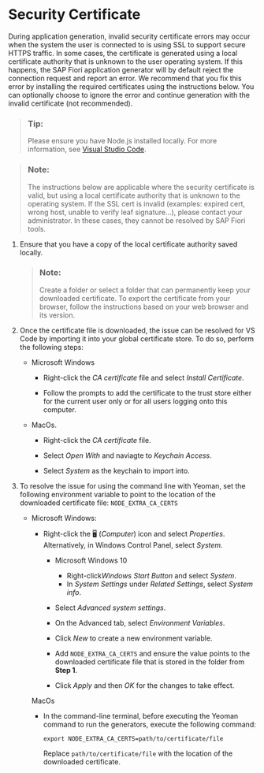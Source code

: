<!-- loio4b318bede7eb4021a8be385c46c74045 -->

<link rel="stylesheet" type="text/css" href="../css/sap-icons.css"/>

# Security Certificate

During application generation, invalid security certificate errors may occur when the system the user is connected to is using SSL to support secure HTTPS traffic. In some cases, the certificate is generated using a local certificate authority that is unknown to the user operating system. If this happens, the SAP Fiori application generator will by default reject the connection request and report an error. We recommend that you fix this error by installing the required certificates using the instructions below. You can optionally choose to ignore the error and continue generation with the invalid certificate \(not recommended\).

> ### Tip:  
> Please ensure you have Node.js installed locally. For more information, see [Visual Studio Code](../Getting-Started-with-SAP-Fiori-Tools/visual-studio-code-17efa21.md#loio17efa217f7f34a9eba53d7b209ca4280).

> ### Note:  
> The instructions below are applicable where the security certificate is valid, but using a local certificate authority that is unknown to the operating system. If the SSL cert is invalid \(examples: expired cert, wrong host, unable to verify leaf signature...\), please contact your administrator. In these cases, they cannot be resolved by SAP Fiori tools.

1.  Ensure that you have a copy of the local certificate authority saved locally.

    > ### Note:  
    > Create a folder or select a folder that can permanently keep your downloaded certificate. To export the certificate from your browser, follow the instructions based on your web browser and its version.

2.  Once the certificate file is downloaded, the issue can be resolved for VS Code by importing it into your global certificate store. To do so, perform the following steps:
    -   Microsoft Windows

        -   Right-click the *CA certificate* file and select *Install Certificate*.

        -   Follow the prompts to add the certificate to the trust store either for the current user only or for all users logging onto this computer.

    -   MacOs.
        -   Right-click the *CA certificate* file.

        -   Select *Open With* and naviagte to *Keychain Access*.

        -   Select *System* as the keychain to import into.


3.  To resolve the issue for using the command line with Yeoman, set the following environment variable to point to the location of the downloaded certificate file: `NODE_EXTRA_CA_CERTS`
    -   Microsoft Windows:

        -   Right-click the :desktop_computer: \(*Computer*\) icon and select *Properties*. Alternatively, in Windows Control Panel, select *System*.
            -   Microsoft Windows 10
                -   Right-click*Windows Start Button* and select *System*.
                -   In *System Settings* under *Related Settings*, select *System info*.


            -   Select *Advanced system settings*.
            -   On the Advanced tab, select *Environment Variables*.
            -   Click *New* to create a new environment variable.
            -   Add `NODE_EXTRA_CA_CERTS` and ensure the value points to the downloaded certificate file that is stored in the folder from **Step 1**.
            -   Click *Apply* and then *OK* for the changes to take effect.


        MacOs

        -   In the command-line terminal, before executing the Yeoman command to run the generators, execute the following command:

            `export NODE_EXTRA_CA_CERTS=path/to/certificate/file`

            Replace `path/to/certificate/file` with the location of the downloaded certificate.




